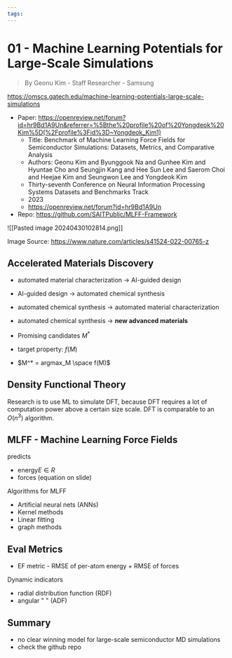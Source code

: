 ```yaml
---
tags:
---
```

# 01 - Machine Learning Potentials for Large-Scale Simulations
> By Geonu Kim - Staff Researcher - Samsung

https://omscs.gatech.edu/machine-learning-potentials-large-scale-simulations

- Paper: https://openreview.net/forum?id=hr9Bd1A9Un&referrer=%5Bthe%20profile%20of%20Yongdeok%20Kim%5D(%2Fprofile%3Fid%3D~Yongdeok_Kim1)
	- Title: Benchmark of Machine Learning Force Fields for Semiconductor Simulations: Datasets, Metrics, and Comparative Analysis
	- Authors: Geonu Kim and Byunggook Na and Gunhee Kim and Hyuntae Cho and Seungjin Kang and Hee Sun Lee and Saerom Choi and Heejae Kim and Seungwon Lee and Yongdeok Kim
	- Thirty-seventh Conference on Neural Information Processing Systems Datasets and Benchmarks Track
	- 2023
	- https://openreview.net/forum?id=hr9Bd1A9Un
- Repo: https://github.com/SAITPublic/MLFF-Framework

![[Pasted image 20240430102814.png]]

Image Source: https://www.nature.com/articles/s41524-022-00765-z

## Accelerated Materials Discovery
- automated material characterization -> AI-guided design
- AI-guided design -> automated chemical synthesis
- automated chemical synthesis -> automated material characterization
- automated chemical synthesis -> **new advanced materials**

- Promising candidates $M^*$
- target property: $f(M)$
- $M^* = argmax_M \space f(M)$

## Density Functional Theory
Research is to use ML to simulate DFT, because DFT requires a lot of computation power above a certain size scale. DFT is comparable to an $O(n^3)$ algorithm.

## MLFF - Machine Learning Force Fields
predicts
- $\text{energy} E \in R$
- forces (equation on slide)

Algorithms for MLFF
- Artificial neural nets (ANNs)
- Kernel methods
- Linear fitting
- graph methods

## Eval Metrics
- EF metric - RMSE of per-atom energy + RMSE of forces

Dynamic indicators
- radial distribution function (RDF)
- angular " " (ADF)

## Summary
- no clear winning model for large-scale semiconductor MD simulations
- check the github repo

